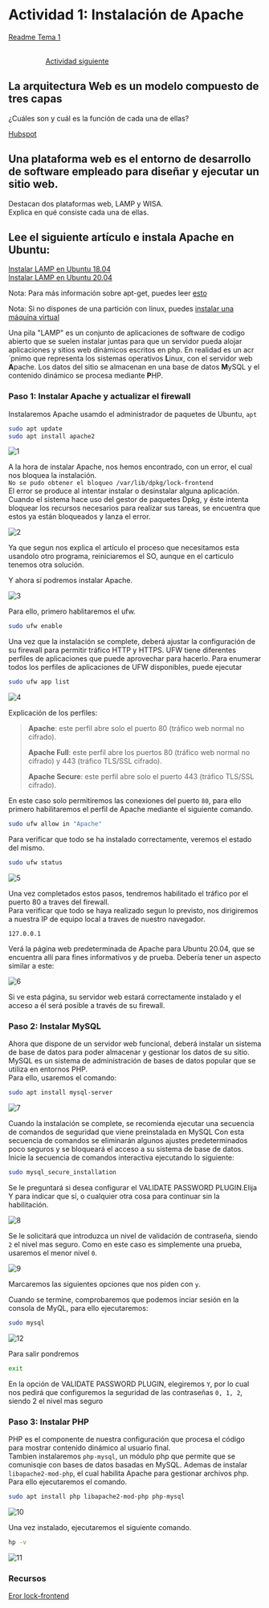 # Actividad 1: Instalación de Apache

[Readme Tema 1](/Tema1/readme.md)

&emsp;&emsp;&emsp;&emsp;&emsp;&emsp;&emsp;&emsp;&emsp;&emsp;&emsp;&emsp;&emsp;&emsp;&emsp;&emsp;&emsp;&emsp;&emsp;&emsp;&emsp;&emsp;&emsp;&emsp;&emsp;&emsp;&emsp;&emsp;&emsp;&emsp;&emsp;&emsp;&emsp;&emsp;&emsp;&emsp;&emsp;&emsp;&emsp;&emsp;&emsp;
[Actividad siguiente](1.2.md)

## La arquitectura Web es un modelo compuesto de tres capas

¿Cuáles son y cuál es  la función de cada una de ellas?

>
>
>

[Hubspot](https://blog.hubspot.es/website/que-es-arquitectura-en-capas)

## Una plataforma web es el entorno de desarrollo de software empleado para  diseñar y ejecutar un sitio web.

Destacan dos plataformas web, LAMP y WISA.
<br>
Explica en qué consiste cada una de ellas.

## Lee el siguiente artículo e instala Apache en Ubuntu:

[Instalar LAMP en Ubuntu 18.04](https://www.digitalocean.com/community/tutorials/how-to-install-linux-apache-mysql-php-lamp-stack-ubuntu-18-04)
<br>
[Instalar LAMP en Ubuntu 20.04](https://www.digitalocean.com/community/tutorials/how-to-install-linux-apache-mysql-php-lamp-stack-on-ubuntu-20-04-es)

Nota: Para más información sobre apt-get, puedes leer [esto](http://www.ubuntu-guia.com/2011/01/comando-apt-get-en-ubuntu.html)

Nota: Si no dispones de una partición con linux, puedes [instalar una máquina virtual](https://www.neoguias.com/instalar-ubuntu-windows-virtual-box/)

Una pila "LAMP" es un conjunto de aplicaciones de software de codigo abierto que se suelen instalar juntas para que un servidor pueda alojar aplicaciones y sitios web dinámicos escritos en php.
En realidad es un acr´pnimo que representa los sistemas operativos **L**inux, con el servidor web **A**pache. Los datos del sitio se almacenan en una base de datos **M**ySQL y el contenido dinámico se procesa mediante **P**HP.

### Paso 1: Instalar Apache y actualizar el firewall

Instalaremos Apache usamdo el administrador de paquetes de Ubuntu, `apt`

``` bash
sudo apt update
sudo apt install apache2
```

![1](res/1.1.1.png)

A la hora de instalar Apache, nos hemos encontrado, con un error, el cual nos bloquea la instalación.
<br>
`No se pudo obtener el bloqueo /var/lib/dpkg/lock-frontend`
<br>
El error se produce al intentar instalar o desinstalar alguna aplicación. Cuando el sistema hace uso del gestor de paquetes Dpkg, y éste intenta bloquear los recursos necesarios para realizar sus tareas, se encuentra que estos ya están bloqueados y lanza el error.

![2](res/1.1.2.png)

Ya que segun nos explica el artículo el proceso que necesitamos esta usandolo otro programa, reiniciaremos el SO, aunque en el carticulo tenemos otra solución.

Y ahora sí podremos instalar Apache.

![3](res/1.1.3.png)

Para ello, primero hablitaremos el ufw.

``` bash
sudo ufw enable
```

Una vez que la instalación se complete, deberá ajustar la configuración de su firewall para permitir tráfico HTTP y HTTPS. UFW tiene diferentes perfiles de aplicaciones que puede aprovechar para hacerlo. Para enumerar todos los perfiles de aplicaciones de UFW disponibles, puede ejecutar

``` bash
sudo ufw app list
```

![4](res/1.1.4.png)

Explicación de los perfiles:

> **Apache**: este perfil abre solo el puerto 80 (tráfico web normal no cifrado).
>
> **Apache Full**: este perfil abre los puertos 80 (tráfico web normal no cifrado) y 443 (tráfico TLS/SSL cifrado).
>
> **Apache Secure**: este perfil abre solo el puerto 443 (tráfico TLS/SSL cifrado).

En este caso solo permitiremos las conexiones del puerto `80`, para ello primero habilitaremos el perfil de Apache mediante el siguiente comando.

``` bash
sudo ufw allow in "Apache"
```

Para verificar que todo se ha instalado correctamente, veremos el estado del mismo. 

``` bash
sudo ufw status
```

![5](res/1.1.5.png)

Una vez completados estos pasos, tendremos habilitado el tráfico por el puerto 80 a traves del firewall.
<br>
Para verificar que todo se haya realizado segun lo previsto, nos dirigiremos a nuestra IP de equipo local a traves de nuestro navegador.

`127.0.0.1`

Verá la página web predeterminada de Apache para Ubuntu 20.04, que se encuentra allí para fines informativos y de prueba. Debería tener un aspecto similar a este:

![6](res/1.1.6.png)

Si ve esta página, su servidor web estará correctamente instalado y el acceso a él será posible a través de su firewall.

### Paso 2: Instalar MySQL

Ahora que dispone de un servidor web funcional, deberá instalar un sistema de base de datos para poder almacenar y gestionar los datos de su sitio. MySQL es un sistema de administración de bases de datos popular que se utiliza en entornos PHP.
<br>
Para ello, usaremos el comando:

``` bash
sudo apt install mysql-server
```

![7](res/1.1.7.png)

Cuando la instalación se complete, se recomienda ejecutar una secuencia de comandos de seguridad que viene preinstalada en MySQL Con esta secuencia de comandos se eliminarán algunos ajustes predeterminados poco seguros y se bloqueará el acceso a su sistema de base de datos. Inicie la secuencia de comandos interactiva ejecutando lo siguiente:

``` bash
sudo mysql_secure_installation
```

Se le preguntará si desea configurar el VALIDATE PASSWORD PLUGIN.Elija Y para indicar que sí, o cualquier otra cosa para continuar sin la habilitación.

![8](res/1.1.8.png)

Se le solicitará que introduzca un nivel de validación de contraseña, siendo `2` el nivel mas seguro. Como en este caso es simplemente una prueba, usaremos el menor nivel `0`.

![9](res/1.1.9.png)

Marcaremos las siguientes opciones que nos piden con `y`.

Cuando se termine, comprobaremos que podemos inciar sesión en la consola de MyQL, para ello ejecutaremos:

``` bash
sudo mysql
```

![12](res/1.1.12.png)

Para salir pondremos

``` bash
exit
```

En la opción de VALIDATE PASSWORD PLUGIN, elegiremos `Y`, por lo cual nos pedirá que configuremos la seguridad de las contraseñas `0, 1, 2`, siendo 2 el nivel mas seguro

### Paso 3: Instalar PHP

PHP es el componente de nuestra configuración que procesa el código para mostrar contenido dinámico al usuario final.
<br>
Tambien instalaremos `php-mysql`, un módulo php que permite que se comunisqie con bases de datos basadas en MySQL. Ademas de instalar `libapache2-mod-php`, el cual habilita Apache para gestionar archivos php.
<br>
Para ello ejecutaremos el comando.

``` bash
sudo apt install php libapache2-mod-php php-mysql
```

![10](res/1.1.10.png)

Una vez instalado, ejecutaremos el siguiente comando.

``` bash
hp -v
```

![11](res/1.1.11.png)

### Recursos

[Eror lock-frontend](https://blog.ahierro.es/no-se-pudo-obtener-el-bloqueo-var-lib-dpkg-lock-open-recurso-temporalmente-no-disponible/)
